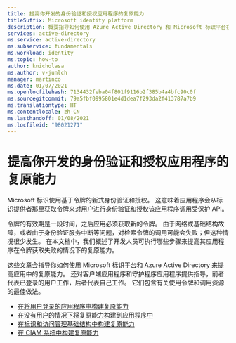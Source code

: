 ```yaml
---
title: 提高你开发的身份验证和授权应用程序的复原能力
titleSuffix: Microsoft identity platform
description: 概要指导如何使用 Azure Active Directory 和 Microsoft 标识平台在应用程序开发中构建复原能力
services: active-directory
ms.service: active-directory
ms.subservice: fundamentals
ms.workload: identity
ms.topic: how-to
author: knicholasa
ms.author: v-junlch
manager: martinco
ms.date: 01/07/2021
ms.openlocfilehash: 7134432feba04f801f9116b2f385b4a4bfc90c0f
ms.sourcegitcommit: 79a5fbf0995801e4d1dea7f293da2f413787a7b9
ms.translationtype: HT
ms.contentlocale: zh-CN
ms.lasthandoff: 01/08/2021
ms.locfileid: "98021271"
---
```

# <a name="increase-resilience-of-authentication-and-authorization-applications-you-develop"></a>提高你开发的身份验证和授权应用程序的复原能力

Microsoft 标识使用基于令牌的新式身份验证和授权。 这意味着应用程序会从标识提供者那里获取令牌来对用户进行身份验证和授权该应用程序调用受保护 API。

令牌的有效期是一段时间，之后应用必须获取新的令牌。 由于网络或基础结构故障，或者由于身份验证服务中断等问题，对检索令牌的调用可能会失败；但这种情况很少发生。 在本文档中，我们概述了开发人员可执行哪些步骤来提高其应用程序在令牌获取失败的情况下的复原能力。

这些文章会指导你如何使用 Microsoft 标识平台和 Azure Active Directory 来提高应用中的复原能力。 还对客户端应用程序和守护程序应用程序提供指导，前者代表已登录的用户工作，后者代表自己工作。 它们包含有关使用令牌和调用资源的最佳做法。

- [在将用户登录的应用程序中构建复原能力](resilience-client-app.md)
- [在没有用户的情况下将复原能力构建到应用程序中](resilience-daemon-app.md)
- [在标识和访问管理基础结构中构建复原能力](resilience-in-infrastructure.md)
- [在 CIAM 系统中构建复原能力](resilience-b2c.md)

